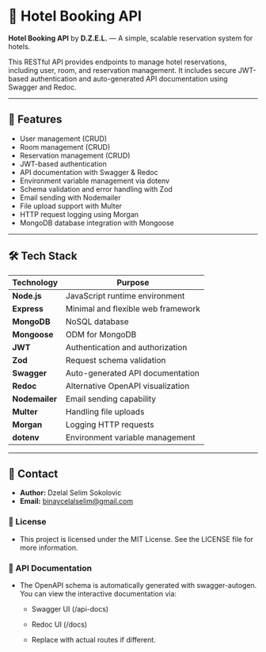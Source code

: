 # 🏨 Hotel Booking API

**Hotel Booking API** by **D.Z.E.L.** — A simple, scalable reservation system for hotels.

This RESTful API provides endpoints to manage hotel reservations, including user, room, and reservation management. It includes secure JWT-based authentication and auto-generated API documentation using Swagger and Redoc.

---

## 🚀 Features

- User management (CRUD)
- Room management (CRUD)
- Reservation management (CRUD)
- JWT-based authentication
- API documentation with Swagger & Redoc
- Environment variable management via dotenv
- Schema validation and error handling with Zod
- Email sending with Nodemailer
- File upload support with Multer
- HTTP request logging using Morgan
- MongoDB database integration with Mongoose

---

## 🛠️ Tech Stack

| Technology     | Purpose                            |
| -------------- | ---------------------------------- |
| **Node.js**    | JavaScript runtime environment     |
| **Express**    | Minimal and flexible web framework |
| **MongoDB**    | NoSQL database                     |
| **Mongoose**   | ODM for MongoDB                    |
| **JWT**        | Authentication and authorization   |
| **Zod**        | Request schema validation          |
| **Swagger**    | Auto-generated API documentation   |
| **Redoc**      | Alternative OpenAPI visualization  |
| **Nodemailer** | Email sending capability           |
| **Multer**     | Handling file uploads              |
| **Morgan**     | Logging HTTP requests              |
| **dotenv**     | Environment variable management    |

---

## 📧 Contact

- **Author:** Dzelal Selim Sokolovic
- **Email:** binaycelalselim@gmail.com

### 📄 License

- This project is licensed under the MIT License. See the LICENSE file for more information.

### 📘 API Documentation

- The OpenAPI schema is automatically generated with swagger-autogen. You can view the interactive documentation via:

  - Swagger UI (/api-docs)

  - Redoc UI (/docs)

  - Replace with actual routes if different.

